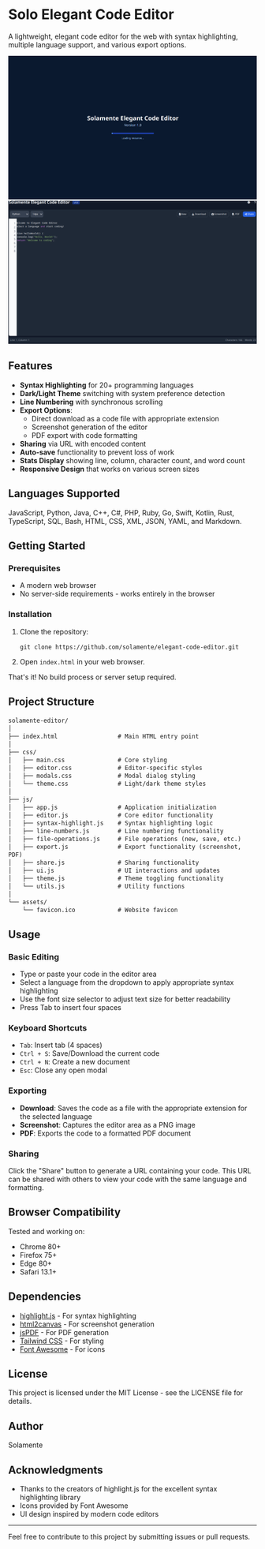 # Solo Elegant Code Editor

A lightweight, elegant code editor for the web with syntax highlighting, multiple language support, and various export options.

![Solo Editor Screenshot](assets/startup.png)
![Solo Editor Screenshot](assets/editor.png)

## Features

- **Syntax Highlighting** for 20+ programming languages
- **Dark/Light Theme** switching with system preference detection
- **Line Numbering** with synchronous scrolling
- **Export Options**:
  - Direct download as a code file with appropriate extension
  - Screenshot generation of the editor
  - PDF export with code formatting
- **Sharing** via URL with encoded content
- **Auto-save** functionality to prevent loss of work
- **Stats Display** showing line, column, character count, and word count
- **Responsive Design** that works on various screen sizes

## Languages Supported

JavaScript, Python, Java, C++, C#, PHP, Ruby, Go, Swift, Kotlin, Rust, TypeScript, SQL, Bash, HTML, CSS, XML, JSON, YAML, and Markdown.

## Getting Started

### Prerequisites

- A modern web browser
- No server-side requirements - works entirely in the browser

### Installation

1. Clone the repository:
   ```
   git clone https://github.com/solamente/elegant-code-editor.git
   ```

2. Open `index.html` in your web browser.

That's it! No build process or server setup required.

## Project Structure

```
solamente-editor/
│
├── index.html                 # Main HTML entry point
│
├── css/
│   ├── main.css               # Core styling
│   ├── editor.css             # Editor-specific styles
│   ├── modals.css             # Modal dialog styling
│   └── theme.css              # Light/dark theme styles
│
├── js/
│   ├── app.js                 # Application initialization
│   ├── editor.js              # Core editor functionality
│   ├── syntax-highlight.js    # Syntax highlighting logic
│   ├── line-numbers.js        # Line numbering functionality
│   ├── file-operations.js     # File operations (new, save, etc.)
│   ├── export.js              # Export functionality (screenshot, PDF)
│   ├── share.js               # Sharing functionality
│   ├── ui.js                  # UI interactions and updates
│   ├── theme.js               # Theme toggling functionality
│   └── utils.js               # Utility functions
│
└── assets/
    └── favicon.ico            # Website favicon
```

## Usage

### Basic Editing

- Type or paste your code in the editor area
- Select a language from the dropdown to apply appropriate syntax highlighting
- Use the font size selector to adjust text size for better readability
- Press Tab to insert four spaces

### Keyboard Shortcuts

- `Tab`: Insert tab (4 spaces)
- `Ctrl + S`: Save/Download the current code
- `Ctrl + N`: Create a new document
- `Esc`: Close any open modal

### Exporting

- **Download**: Saves the code as a file with the appropriate extension for the selected language
- **Screenshot**: Captures the editor area as a PNG image
- **PDF**: Exports the code to a formatted PDF document

### Sharing

Click the "Share" button to generate a URL containing your code. This URL can be shared with others to view your code with the same language and formatting.

## Browser Compatibility

Tested and working on:
- Chrome 80+
- Firefox 75+
- Edge 80+
- Safari 13.1+

## Dependencies

- [highlight.js](https://highlightjs.org/) - For syntax highlighting
- [html2canvas](https://html2canvas.hertzen.com/) - For screenshot generation
- [jsPDF](https://github.com/MrRio/jsPDF) - For PDF generation
- [Tailwind CSS](https://tailwindcss.com/) - For styling
- [Font Awesome](https://fontawesome.com/) - For icons

## License

This project is licensed under the MIT License - see the LICENSE file for details.

## Author

Solamente

## Acknowledgments

- Thanks to the creators of highlight.js for the excellent syntax highlighting library
- Icons provided by Font Awesome
- UI design inspired by modern code editors

---

Feel free to contribute to this project by submitting issues or pull requests.
